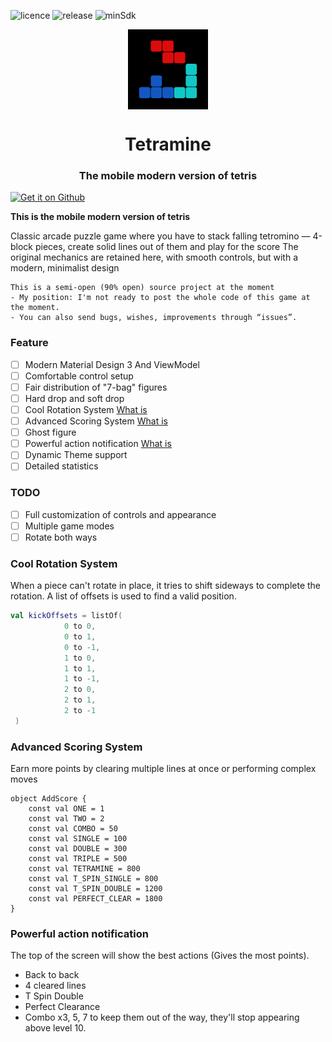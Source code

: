 <!--suppress ALL -->
![licence](https://badgen.net/static/license/Apache%202/gray)
![release](https://img.shields.io/github/v/release/JustDeax/Tetramine.svg)
![minSdk](https://badgen.net/static/minSdk/24/yellow)

<div align="center">
    <img src="app/src/main/ic_launcher-playstore.png" width="128" height="128" style="display: block; margin: 0 auto"/>
    <h1>Tetramine</h1>
    <h3>The mobile modern version of tetris</h3>
</div>

<div align="center">
    <div style="display: flex; flex-direction: row;">
        <a href='https://github.com/JustDeax/Tetramine/releases'><img alt='Get it on Github' src='https://i.ibb.co.com/16WW8Rm/get-it-on-github.png' style="width:200px"></a>
    </div>
</div>

**This is the mobile modern version of tetris**

Classic arcade puzzle game where you have to stack falling tetromino — 4-block pieces, create solid lines out of them and play for the score
The original mechanics are retained here, with smooth controls, but with a modern, minimalist design

```
This is a semi-open (90% open) source project at the moment
- My position: I'm not ready to post the whole code of this game at the moment.
- You can also send bugs, wishes, improvements through “issues”.
```

### Feature
- [ ] Modern Material Design 3 And ViewModel
- [ ] Comfortable control setup
- [ ] Fair distribution of "7-bag" figures
- [ ] Hard drop and soft drop
- [ ] Cool Rotation System [What is](#cool-rotation-system)
- [ ] Advanced Scoring System [What is](#advanced-scoring-system)
- [ ] Ghost figure
- [ ] Powerful action notification [What is](#powerful-action-notification)
- [ ] Dynamic Theme support
- [ ] Detailed statistics

### TODO
- [ ] Full customization of controls and appearance
- [ ] Multiple game modes
- [ ] Rotate both ways

### Cool Rotation System
When a piece can't rotate in place, it tries to shift sideways to complete the rotation.
A list of offsets is used to find a valid position.
```kotlin
val kickOffsets = listOf(
            0 to 0,
            0 to 1,
            0 to -1,
            1 to 0,
            1 to 1,
            1 to -1,
            2 to 0,
            2 to 1,
            2 to -1
 )
```
 
### Advanced Scoring System
Earn more points by clearing multiple lines at once or performing complex moves
```
object AddScore {
    const val ONE = 1
    const val TWO = 2
    const val COMBO = 50
    const val SINGLE = 100
    const val DOUBLE = 300
    const val TRIPLE = 500
    const val TETRAMINE = 800
    const val T_SPIN_SINGLE = 800
    const val T_SPIN_DOUBLE = 1200
    const val PERFECT_CLEAR = 1800
}
```

### Powerful action notification
The top of the screen will show the best actions (Gives the most points).
- Back to back
- 4 cleared lines
- T Spin Double
- Perfect Clearance
- Combo x3, 5, 7
to keep them out of the way, they'll stop appearing above level 10.
